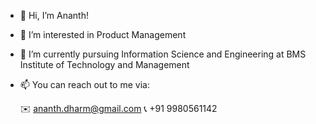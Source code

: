- 👋 Hi, I’m Ananth!
- 👀 I’m interested in Product Management
- 🌱 I’m currently pursuing Information Science and Engineering at BMS Institute of Technology and Management
- 📫 You can reach out to me via:

     ✉️ ananth.dharm@gmail.com
     📞 +91 9980561142

<!---
Ananthdharm/Ananthdharm is a ✨ special ✨ repository because its `README.md` (this file) appears on your GitHub profile.
You can click the Preview link to take a look at your changes.
--->

